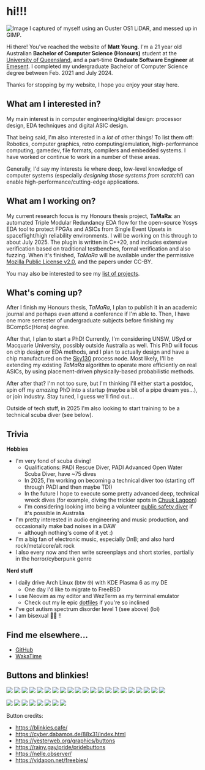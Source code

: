 # hi!!!

![Image I captured of myself using an Ouster OS1 LiDAR, and messed up in GIMP.](/lidar.png "420px")

Hi there! You've reached the website of **Matt Young**. I'm a 21 year old Australian **Bachelor of Computer
Science (Honours)** student at the [University of Queensland](https://uq.edu.au/), and a part-time **Graduate
Software Engineer** at [Emesent](https://emesent.com). I completed my undergraduate Bachelor of Computer
Science degree between Feb. 2021 and July 2024.

Thanks for stopping by my website, I hope you enjoy your stay here.

## What am I interested in?
My main interest is in computer engineering/digital design: processor design, EDA techniques and digital ASIC
design.

That being said, I'm also interested in a _lot_ of other things! To list them off: Robotics, computer
graphics, retro computing/emulation, high-performance computing, gamedev, file formats, compilers and embedded
systems. I have worked or continue to work in a number of these areas.

<!-- Generally, I'd put my interest at the intersection of where low-level knowledge of computer systems can enable -->
<!-- high-performance applications. -->

Generally, I'd say my interests lie where deep, low-level knowledge of computer systems (especially _designing
those systems from scratch!_) can enable high-performance/cutting-edge applications.

## What am I working on?
My current research focus is my Honours thesis project, **TaMaRa**: an automated Triple Modular Redundancy EDA
flow for the open-source Yosys EDA tool to protect FPGAs and ASICs from Single Event Upsets in
spaceflight/high reliability environments. I will be working on this through to about July 2025. The plugin is
written in C++20, and includes extensive verification based on traditional testbenches, formal verification
and also fuzzing. When it's finished, _TaMaRa_ will be available under the permissive [Mozilla Public License
v2.0](https://www.mozilla.org/en-US/MPL/2.0/FAQ/), and the papers under CC-BY.

You may also be interested to see my [list of projects](/projects).

## What's coming up?
After I finish my Honours thesis, _TaMaRa_, I plan to publish it in an academic journal and perhaps even
attend a conference if I'm able to. Then, I have one more semester of undergraduate subjects before finishing
my BCompSc(Hons) degree.

After that, I plan to start a PhD! Currently, I'm considering UNSW, USyd or Macquarie University, possibly
outside Australia as well. This PhD will focus on chip design or EDA methods, and I plan to actually design
and have a chip manufactured on the [Sky130](https://skywater-pdk.readthedocs.io/en/main/) process node. Most
likely, I'll be extending my existing _TaMaRa_ algorithm to operate more efficiently on real ASICs, by using
placement-driven physically-based probabilistic methods.

After after that? I'm not too sure, but I'm thinking I'll either start a postdoc, spin off my _amazing_ PhD
into a startup (maybe a bit of a pipe dream yes...), or join industry. Stay tuned, I guess we'll find out...

Outside of tech stuff, in 2025 I'm also looking to start training to be a technical scuba diver (see below).

## Trivia
**Hobbies**

- I'm very fond of scuba diving!
    - Qualifications: PADI Rescue Diver, PADI Advanced Open Water Scuba Diver, have ~75 dives
    - In 2025, I'm working on becoming a technical diver too (starting off through PADI and then maybe TDI)
    - In the future I hope to execute some pretty advanced deep, technical wreck dives (for example, diving
    the trickier spots in [Chuuk Lagoon](https://en.wikipedia.org/wiki/Chuuk_Lagoon))
    - I'm considering looking into being a volunteer [public safety diver](https://www.padi.com/education/public-safety-diver-training)
    if it's possible in Australia
- I'm pretty interested in audio engineering and music production, and occasionally make bad noises in a DAW
    - although nothing's come of it yet :)
- I'm a big fan of electronic music, especially DnB; and also hard rock/metalcore/alt rock
- I also every now and then write screenplays and short stories, partially in the horror/cyberpunk genre

**Nerd stuff**

- I daily drive Arch Linux (btw 🤓) with KDE Plasma 6 as my DE
    - One day I'd like to migrate to FreeBSD
- I use Neovim as my editor and WezTerm as my terminal emulator
    - Check out my le epic [dotfiles](https://github.com/mattyoung101/dotfiles) if you're so inclined
- I've got autism spectrum disorder level 1 (see above) (lol)
- I am bisexual 🏳️‍🌈 ‼️

## Find me elsewhere...
- [GitHub](https://github.com/mattyoung101)
- [WakaTime](https://wakatime.com/@mattyoung101)
<!-- [![](/buttons/github-check.gif)](http://github.com/mattyoung101) -->

## Buttons and blinkies!
![](/buttons/bestviewedcomp.gif)
![](/buttons/dbd.gif)
![](/buttons/gnu-linux.gif)
![](/buttons/archlinux.gif)
![](/buttons/freebsd.gif)
![](/buttons/powered-llvm.gif)
![](/buttons/internetprivacy.gif)
![](/buttons/invalidator.gif)
![](/buttons/w3c_bad.png)
![](/buttons/web-pi.gif)
![](/buttons/gay.gif)
![](/buttons/bisexual.png)
![](/buttons/gaywebsite.gif)
![](/buttons/firefox.gif)
![](/buttons/evilchrome.gif)
![](/buttons/right2repair.gif)
![](/buttons/kde.gif)
![](/buttons/eyes.gif)
![](/buttons/ravenow.gif)
![](/buttons/i_heart_aliasing.png)
![](/buttons/bi_character.png)

![](/blinkies/computer.gif)
![](/blinkies/computer2.gif)
![](/blinkies/bi.gif)
![](/blinkies/gay.gif)
![](/blinkies/cmake_ninja.gif)
![](/blinkies/rawrr.gif)
![](/blinkies/tabs.gif)
![](/blinkies/catboy_rights.gif)


Button credits:
- https://blinkies.cafe/
- https://cyber.dabamos.de/88x31/index.html
- https://yesterweb.org/graphics/buttons
- https://rainy.gay/pride/pridebuttons
- https://nelle.observer/
- https://vidapon.net/freebies/
